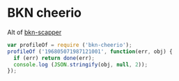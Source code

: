 # BKN cheerio

Alt of [bkn-scapper](https://github.com/KodeKreatif/bkn-scrapper)

```js
var profileOf = require ('bkn-cheerio');
profileOf ('196805071987121001', function(err, obj) {
  if (err) return done(err);
  console.log (JSON.stringify(obj, null, 2));
});
```

